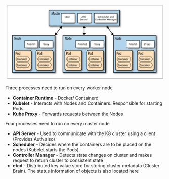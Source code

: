 ![Kubernetes Architecture|500](../images/kubernetes_architecture.png)

Three processes need to run on every worker node

* **Container Runtime** - Docker/ Containerd
* **Kubelet** - Interacts with Nodes and Containers. Responsible for starting Pods
* **Kube Proxy** - Forwards requests between the Nodes

Four processes need to run on every master node

* **API Server** - Used to communicate with the K8 cluster using a client (Provides Auth also)
* **Scheduler** - Decides where the containers are to be placed on the nodes (Kubelet starts the Pods)
* **Controller Manager** - Detects state changes on cluster and makes request to return cluster to consistent state
* **etcd** - Distributed key value store for storing cluster metadata (Cluster Brain). The status information of objects is also located here
